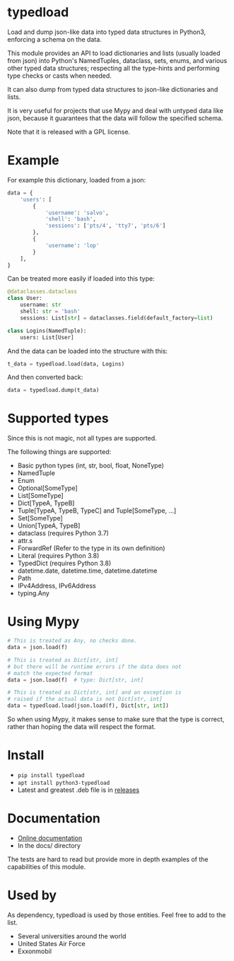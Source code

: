 typedload
=========

Load and dump json-like data into typed data structures in Python3, enforcing
a schema on the data.

This module provides an API to load dictionaries and lists (usually loaded
from json) into Python's NamedTuples, dataclass, sets, enums, and various
other typed data structures; respecting all the type-hints and performing
type checks or casts when needed.

It can also dump from typed data structures to json-like dictionaries and lists.

It is very useful for projects that use Mypy and deal with untyped data
like json, because it guarantees that the data will follow the specified schema.

Note that it is released with a GPL license.

Example
=======

For example this dictionary, loaded from a json:

```python
data = {
    'users': [
        {
            'username': 'salvo',
            'shell': 'bash',
            'sessions': ['pts/4', 'tty7', 'pts/6']
        },
        {
            'username': 'lop'
        }
    ],
}
```


Can be treated more easily if loaded into this type:

```python
@dataclasses.dataclass
class User:
    username: str
    shell: str = 'bash'
    sessions: List[str] = dataclasses.field(default_factory=list)

class Logins(NamedTuple):
    users: List[User]
```

And the data can be loaded into the structure with this:

```python
t_data = typedload.load(data, Logins)
```

And then converted back:

```python
data = typedload.dump(t_data)
```

Supported types
===============

Since this is not magic, not all types are supported.

The following things are supported:

 * Basic python types (int, str, bool, float, NoneType)
 * NamedTuple
 * Enum
 * Optional[SomeType]
 * List[SomeType]
 * Dict[TypeA, TypeB]
 * Tuple[TypeA, TypeB, TypeC] and Tuple[SomeType, ...]
 * Set[SomeType]
 * Union[TypeA, TypeB]
 * dataclass (requires Python 3.7)
 * attr.s
 * ForwardRef (Refer to the type in its own definition)
 * Literal (requires Python 3.8)
 * TypedDict (requires Python 3.8)
 * datetime.date, datetime.time, datetime.datetime
 * Path
 * IPv4Address, IPv6Address
 * typing.Any

Using Mypy
==========

```python
# This is treated as Any, no checks done.
data = json.load(f)

# This is treated as Dict[str, int]
# but there will be runtime errors if the data does not
# match the expected format
data = json.load(f)  # type: Dict[str, int]

# This is treated as Dict[str, int] and an exception is
# raised if the actual data is not Dict[str, int]
data = typedload.load(json.load(f), Dict[str, int])
```

So when using Mypy, it makes sense to make sure that the type is correct,
rather than hoping the data will respect the format.

Install
=======

* `pip install typedload`
* `apt install python3-typedload`
* Latest and greatest .deb file is in [releases](https://github.com/ltworf/typedload/releases)

Documentation
=============

* [Online documentation](https://ltworf.github.io/typedload/)
* In the docs/ directory

The tests are hard to read but provide more in depth examples of
the capabilities of this module.

Used by
=======

As dependency, typedload is used by those entities. Feel free to add to the list.

* Several universities around the world
* United States Air Force
* Exxonmobil
